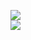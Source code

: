 [![](https://img.shields.io/badge/Made%20With-Github%20Spray-lightgrey.svg?style=for-the-badge&logo=github)](https://github.com/Annihil/github-spray#12738)  
[![](https://i.imgur.com/2DrTn0Z.gif)](https://github.com/Annihil/github-spray)
